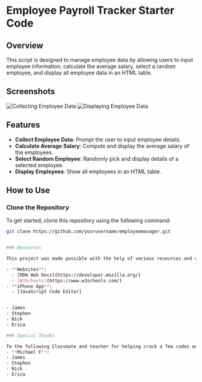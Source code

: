 # Employee Payroll Tracker Starter Code

## Overview
This script is designed to manage employee data by allowing users to input employee information, calculate the average salary, select a random employee, and display all employee data in an HTML table.

## Screenshots
![Collecting Employee Data](path/to/your/screenshot1.png)
![Displaying Employee Data](path/to/your/screenshot2.png)

## Features
- **Collect Employee Data**: Prompt the user to input employee details.
- **Calculate Average Salary**: Compute and display the average salary of the employees.
- **Select Random Employee**: Randomly pick and display details of a selected employee.
- **Display Employees**: Show all employees in an HTML table.

## How to Use

### Clone the Repository
To get started, clone this repository using the following command:
```sh
git clone https://github.com/yourusername/employeemanager.git


### Resources

This project was made possible with the help of various resources and contributions from team members.

- **Websites**: 
  - [MDN Web Docs](https://developer.mozilla.org/)
  - [W3Schools](https://www.w3schools.com/)
- **iPhone App**: 
  - [JavaScript Code Editor]


- James
- Stephen
- Nick
- Erica

### Special Thanks

To the following Classmate and teacher for helping crack a few codes and the lessons that helped me understand this project. 
- **Michael F**:
- James
- Stephen
- Nick
- Erica